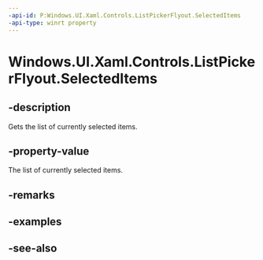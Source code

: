 ```yaml
---
-api-id: P:Windows.UI.Xaml.Controls.ListPickerFlyout.SelectedItems
-api-type: winrt property
---
```


<!-- Property syntax
public Windows.Foundation.Collections.IVector<object> SelectedItems { get; }
-->

# Windows.UI.Xaml.Controls.ListPickerFlyout.SelectedItems

## -description
Gets the list of currently selected items.



## -property-value
The list of currently selected items.

## -remarks

## -examples

## -see-also
